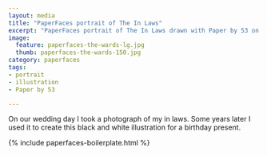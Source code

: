 ```yaml
---
layout: media
title: "PaperFaces portrait of The In Laws"
excerpt: "PaperFaces portrait of The In Laws drawn with Paper by 53 on an iPad."
image: 
  feature: paperfaces-the-wards-lg.jpg
  thumb: paperfaces-the-wards-150.jpg
category: paperfaces
tags: 
- portrait
- illustration
- Paper by 53

---
```


On our wedding day I took a photograph of my in laws. Some years later I used it to create this black and white illustration for a birthday present.

{% include paperfaces-boilerplate.html %}
